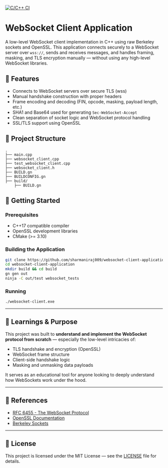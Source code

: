 [![C/C++ CI](https://github.com/sharmaniraj009/websocket-client-application/actions/workflows/c-cpp.yml/badge.svg)](https://github.com/sharmaniraj009/websocket-client-application/actions/workflows/c-cpp.yml)


# WebSocket Client Application

A low-level WebSocket client implementation in C++ using raw Berkeley sockets and OpenSSL. This application connects securely to a WebSocket server over `wss://`, sends and receives messages, and handles framing, masking, and TLS encryption manually — without using any high-level WebSocket libraries.

## 🔧 Features

* Connects to WebSocket servers over secure TLS (wss)
* Manual handshake construction with proper headers
* Frame encoding and decoding (FIN, opcode, masking, payload length, etc.)
* SHA1 and Base64 used for generating `Sec-WebSocket-Accept`
* Clean separation of socket logic and WebSocket protocol handling
* SSL/TLS support using OpenSSL

## 📁 Project Structure

```
.
├── main.cpp
├── websocket_client.cpp
├── test_websocket_client.cpp
├── websocket_client.h
├── BUILD.gn
├── BUILDCONFIG.gn
├── build/
    ├── BUILD.gn

```

## 🚀 Getting Started

### Prerequisites

* C++17 compatible compiler
* OpenSSL development libraries
* CMake (>= 3.10)

### Building the Application

```bash
git clone https://github.com/sharmaniraj009/websocket-client-application.git
cd websocket-client-application
mkdir build && cd build
gn gen out
ninja -C out/test websocket_tests

```

### Running

```bash
./websocket-client.exe
```



---

## 🧠 Learnings & Purpose

This project was built to **understand and implement the WebSocket protocol from scratch** — especially the low-level intricacies of:

* TLS handshake and encryption (OpenSSL)
* WebSocket frame structure
* Client-side handshake logic
* Masking and unmasking data payloads

It serves as an educational tool for anyone looking to deeply understand how WebSockets work under the hood.

---

## 📜 References

* [RFC 6455 - The WebSocket Protocol](https://datatracker.ietf.org/doc/html/rfc6455)
* [OpenSSL Documentation](https://www.openssl.org/docs/)
* [Berkeley Sockets](https://beej.us/guide/bgnet/)

---



## 📄 License

This project is licensed under the MIT License — see the [LICENSE](LICENSE) file for details.


